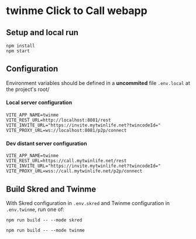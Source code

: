 # twinme Click to Call webapp

## Setup and local run

```
npm install
npm start
```

## Configuration

Environment variables should be defined in a **uncommited** file `.env.local` at the project's root/

#### Local server configuration

```
VITE_APP_NAME=twinme
VITE_REST_URL=http://localhost:8081/rest
VITE_INVITE_URL="https://invite.mytwinlife.net?twincodeId="
VITE_PROXY_URL=ws://localhost:8081/p2p/connect
```

#### Dev distant server configuration

```
VITE_APP_NAME=twinme
VITE_REST_URL=https://call.mytwinlife.net/rest
VITE_INVITE_URL="https://invite.mytwinlife.net?twincodeId="
VITE_PROXY_URL=wss://call.mytwinlife.net/p2p/connect
```

## Build Skred and Twinme

With Skred configuration in `.env.skred` and Twinme configuration in `.env.twinme`, run one of:

```
npm run build -- --mode skred
```

```
npm run build -- --mode twinme
```
